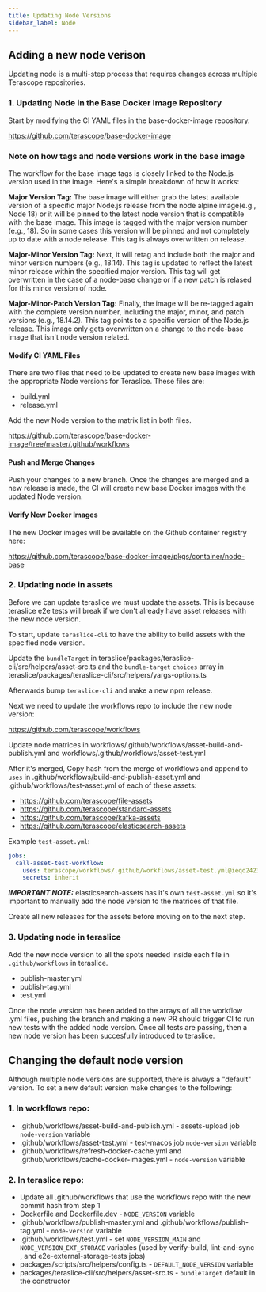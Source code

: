 ```yaml
---
title: Updating Node Versions
sidebar_label: Node
---
```


## Adding a new node verison

Updating node is a multi-step process that requires changes across multiple Terascope repositories.

### 1. Updating Node in the Base Docker Image Repository

Start by modifying the CI YAML files in the base-docker-image repository.

https://github.com/terascope/base-docker-image

### Note on how tags and node versions work in the base image

The workflow for the base image tags is closely linked to the Node.js version used in the image. Here's a simple breakdown of how it works:

**Major Version Tag:** The base image will either grab the latest available version of a specific major Node.js release from the node alpine image(e.g., Node 18) or it will be pinned to the latest node version that is compatible with the base image. This image is tagged with the major version number (e.g., 18). So in some cases this version will be pinned and not completely up to date with a node release. This tag is always overwritten on release.

**Major-Minor Version Tag:** Next, it will retag and include both the major and minor version numbers (e.g., 18.14). This tag is updated to reflect the latest minor release within the specified major version. This tag will get overwritten in the case of a node-base change or if a new patch is relased for this minor version of node.

**Major-Minor-Patch Version Tag:** Finally, the image will be re-tagged again with the complete version number, including the major, minor, and patch versions (e.g., 18.14.2). This tag points to a specific version of the Node.js release. This image only gets overwritten on a change to the node-base image that isn't node version related.

#### Modify CI YAML Files

There are two files that need to be updated to create new base images with the appropriate Node versions for Teraslice. These files are:

- build.yml
- release.yml

Add the new Node version to the matrix list in both files.

https://github.com/terascope/base-docker-image/tree/master/.github/workflows

#### Push and Merge Changes

Push your changes to a new branch.
Once the changes are merged and a new release is made, the CI will create new base Docker images with the updated Node version.

#### Verify New Docker Images

The new Docker images will be available on the Github container registry here:

https://github.com/terascope/base-docker-image/pkgs/container/node-base

### 2. Updating node in assets

Before we can update teraslice we must update the assets. This is because teraslice e2e tests will break if we don't already have asset releases with the new node version.

To start, update `teraslice-cli` to have the ability to build assets with the specified node version.

Update the `bundleTarget` in teraslice/packages/teraslice-cli/src/helpers/asset-src.ts and the `bundle-target` `choices` array in teraslice/packages/teraslice-cli/src/helpers/yargs-options.ts

Afterwards bump `teraslice-cli` and make a new npm release.

Next we need to update the workflows repo to include the new node version:

https://github.com/terascope/workflows

Update node matrices in workflows/.github/workflows/asset-build-and-publish.yml and workflows/.github/workflows/asset-test.yml

After it's merged, Copy hash from the merge of workflows and append to `uses` in .github/workflows/build-and-publish-asset.yml and .github/workflows/test-asset.yml of each of these assets:

- https://github.com/terascope/file-assets
- https://github.com/terascope/standard-assets
- https://github.com/terascope/kafka-assets
- https://github.com/terascope/elasticsearch-assets

Example `test-asset.yml`:

```yaml
jobs:
  call-asset-test-workflow:
    uses: terascope/workflows/.github/workflows/asset-test.yml@ieqo2423biu22 <- Replace everything after `@` w/ new merge hash
    secrets: inherit
```

**_IMPORTANT NOTE:_** elasticsearch-assets has it's own `test-asset.yml` so it's important to manually add the node version to the matrices of that file.

Create all new releases for the assets before moving on to the next step.

### 3. Updating node in teraslice

Add the new node version to all the spots needed inside each file in `.github/workflows` in teraslice.

- publish-master.yml
- publish-tag.yml
- test.yml

Once the node version has been added to the arrays of all the workflow .yml files, pushing the branch and making a new PR should trigger CI to run new tests with the added node version. Once all tests are passing, then a new node version has been succesfully introduced to teraslice.

## Changing the default node version

Although multiple node versions are supported, there is always a "default" version.
To set a new default version make changes to the following:
  ### 1. In workflows repo:
  - .github/workflows/asset-build-and-publish.yml - assets-upload job `node-version` variable
  - .github/workflows/asset-test.yml - test-macos job `node-version` variable
  - .github/workflows/refresh-docker-cache.yml and .github/workflows/cache-docker-images.yml - `node-version` variable
  ### 2. In teraslice repo:
  - Update all .github/workflows that use the workflows repo with the new commit hash from step 1
  - Dockerfile and Dockerfile.dev - `NODE_VERSION` variable
  - .github/workflows/publish-master.yml and .github/workflows/publish-tag.yml - `node-version` variable
  - .github/workflows/test.yml - set `NODE_VERSION_MAIN` and `NODE_VERSION_EXT_STORAGE` variables (used by verify-build, lint-and-sync , and e2e-external-storage-tests jobs)
  - packages/scripts/src/helpers/config.ts - `DEFAULT_NODE_VERSION` variable
  - packages/teraslice-cli/src/helpers/asset-src.ts - `bundleTarget` default in the constructor
